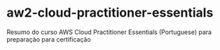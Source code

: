 # aw2-cloud-practitioner-essentials
Resumo do curso AWS Cloud Practitioner Essentials (Portuguese) para preparação para certificação
